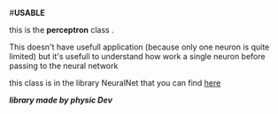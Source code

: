 #**USABLE**

this is the **perceptron** class .

This doesn't have usefull application (because only one neuron is quite limited) but it's usefull to understand how work a single neuron before passing to the neural network

this class is in the library NeuralNet that you can find [here](https://github.com/netscape-swega/AI/tree/master/NeuralNetwork/JAVA)

***library made by physic Dev***